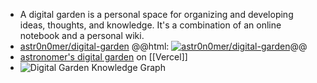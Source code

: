 - A digital garden is a personal space for organizing and developing ideas, thoughts, and knowledge. It's a combination of an online notebook and a personal wiki.
- [astr0n0mer/digital-garden](https://github.com/astr0n0mer/digital-garden)
  @@html: <a href="https://github.com/astr0n0mer/digital-garden/"><img src="https://github-readme-stats-astronomer.vercel.app/api/pin/?username=astr0n0mer&repo=digital-garden&theme=tokyonight" alt="astr0n0mer/digital-garden"/></a>@@
- [astronomer's digital garden](https://dgarden.vercel.app/#/graph) on [[Vercel]]
- ![Digital Garden Knowledge Graph](https://github.com/astr0n0mer/astr0n0mer/assets/42691857/36c5ba61-07a1-4099-a9c1-4a7a8d0c4ee0)